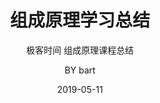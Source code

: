 ---
layout:     post
title:      组成原理学习总结
subtitle:   极客时间 组成原理课程总结
date:       2019-05-11
author:     BY bart
header-img: img/post-bg-re-vs-ng2.jpg
catalog: true
tags:
    - 技术学习
---